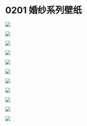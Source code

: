 # 0201 婚纱系列壁纸

![](https://cdn.jsdelivr.net/gh/Rcrwrate/benghuai/.gitbook/assets/hun-sha-xi-lie-bo-shi-.png)

![](https://cdn.jsdelivr.net/gh/Rcrwrate/benghuai/.gitbook/assets/hun-sha-xi-lie-bu-luo-ni-ya-.png)

![](https://cdn.jsdelivr.net/gh/Rcrwrate/benghuai/.gitbook/assets/hun-sha-xi-lie-de-li-suo-.png)

![](https://cdn.jsdelivr.net/gh/Rcrwrate/benghuai/.gitbook/assets/hun-sha-xi-lie-hei-xi-er-.png)

![](https://cdn.jsdelivr.net/gh/Rcrwrate/benghuai/.gitbook/assets/hun-sha-xi-lie-hui-huo-.png)

![](https://cdn.jsdelivr.net/gh/Rcrwrate/benghuai/.gitbook/assets/hun-sha-xi-lie-ji-zi-.png)

![](https://cdn.jsdelivr.net/gh/Rcrwrate/benghuai/.gitbook/assets/hun-sha-xi-lie-ling-yi-niang-.png)

![](https://cdn.jsdelivr.net/gh/Rcrwrate/benghuai/.gitbook/assets/hun-sha-xi-lie-sai-xi-li-ya-.png)

![](https://cdn.jsdelivr.net/gh/Rcrwrate/benghuai/.gitbook/assets/hun-sha-xi-lie-xi-er-.png)

![](https://cdn.jsdelivr.net/gh/Rcrwrate/benghuai/.gitbook/assets/hun-sha-xi-lie-ya-yi-.png)

![](https://cdn.jsdelivr.net/gh/Rcrwrate/benghuai/.gitbook/assets/hun-sha-xi-lie-ya-yi-ba-li-er-ye-tian-.png)

